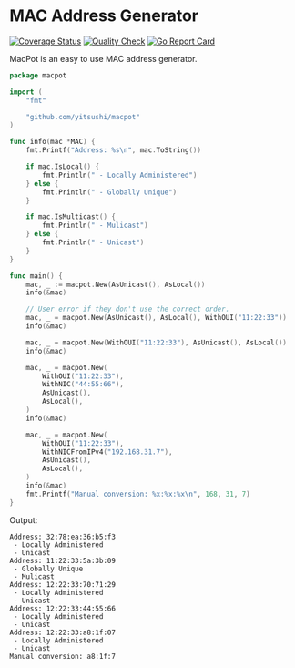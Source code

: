 # MAC Address Generator

[![Coverage Status](https://coveralls.io/repos/github/yitsushi/macpot/badge.svg?branch=main)](https://coveralls.io/github/yitsushi/macpot?branch=main)
[![Quality Check](https://github.com/yitsushi/macpot/actions/workflows/quality-check.yaml/badge.svg)](https://github.com/yitsushi/macpot/actions/workflows/quality-check.yaml)
[![Go Report Card](https://goreportcard.com/badge/github.com/yitsushi/macpot)](https://goreportcard.com/report/github.com/yitsushi/macpot)

MacPot is an easy to use MAC address generator.

```go
package macpot

import (
	"fmt"

 	"github.com/yitsushi/macpot"
)

func info(mac *MAC) {
	fmt.Printf("Address: %s\n", mac.ToString())

	if mac.IsLocal() {
		fmt.Println(" - Locally Administered")
	} else {
		fmt.Println(" - Globally Unique")
	}

	if mac.IsMulticast() {
		fmt.Println(" - Mulicast")
	} else {
		fmt.Println(" - Unicast")
	}
}

func main() {
	mac, _ := macpot.New(AsUnicast(), AsLocal())
	info(&mac)

	// User error if they don't use the correct order.
	mac, _ = macpot.New(AsUnicast(), AsLocal(), WithOUI("11:22:33"))
	info(&mac)

	mac, _ = macpot.New(WithOUI("11:22:33"), AsUnicast(), AsLocal())
	info(&mac)

	mac, _ = macpot.New(
		WithOUI("11:22:33"),
		WithNIC("44:55:66"),
		AsUnicast(),
		AsLocal(),
	)
	info(&mac)

	mac, _ = macpot.New(
		WithOUI("11:22:33"),
		WithNICFromIPv4("192.168.31.7"),
		AsUnicast(),
		AsLocal(),
	)
	info(&mac)
	fmt.Printf("Manual conversion: %x:%x:%x\n", 168, 31, 7)
}
```

Output:
```
Address: 32:78:ea:36:b5:f3
 - Locally Administered
 - Unicast
Address: 11:22:33:5a:3b:09
 - Globally Unique
 - Mulicast
Address: 12:22:33:70:71:29
 - Locally Administered
 - Unicast
Address: 12:22:33:44:55:66
 - Locally Administered
 - Unicast
Address: 12:22:33:a8:1f:07
 - Locally Administered
 - Unicast
Manual conversion: a8:1f:7
```
